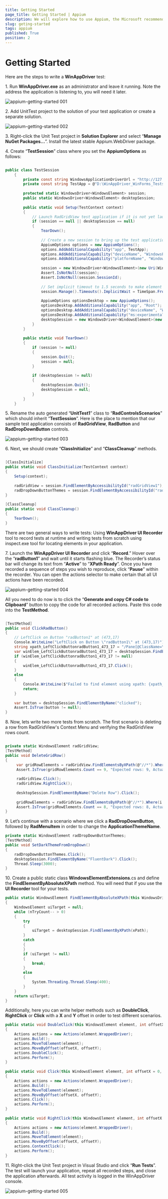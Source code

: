 ```yaml
---
title: Getting Started
page_title: Getting Started | Appium
description: We will explore how to use Appium, the Microsoft recommended open source test automation framework, with Telerik UI for WinForms.  
slug: geting-started
tags: appium
published: True
position: 2 
---
```


# Getting Started 

Here are the steps to write a **WinAppDriver** test:

1\. Run **WinAppDriver.exe** as an administrator and leave it running. Note the address the application is listening to, you will need it later.

![appium-getting-started 001](images/appium-getting-started001.png)

2\. Add UnitTest project to the solution of your test application or create a separate solution.

![appium-getting-started 002](images/appium-getting-started002.png)

3\. Right-click the Unit Test project in **Solution Explorer** and select “**Manage NuGet Packages…**”. Install the latest stable Appium.WebDriver package.

4\. Create “**TestSession**” class where you set the **AppiumOptions** as follows:

````C#

public class TestSession
    {
        private const string WindowsApplicationDriverUrl = "http://127.0.0.1:4723";
        private const string TestApp = @"D:\WinAppDriver_WinForms_Tests\RadControlsTest\RadControlsTest\bin\Debug\RadControlsTest.exe”;
     
        protected static WindowsDriver<WindowsElement> session;
        public static WindowsDriver<WindowsElement> desktopSession;
     
        public static void Setup(TestContext context)
        {
            // Launch RadGridView test application if it is not yet launched
            if (session == null || desktopSession == null)
            {
                TearDown();
     
                // Create a new session to bring up the test application
                AppiumOptions options = new AppiumOptions();
                options.AddAdditionalCapability("app", TestApp);
                options.AddAdditionalCapability("deviceName", "WindowsPC");
                options.AddAdditionalCapability("platformName", "Windows");
     
                session = new WindowsDriver<WindowsElement>(new Uri(WindowsApplicationDriverUrl), options);
                Assert.IsNotNull(session);
                Assert.IsNotNull(session.SessionId);
     
                // Set implicit timeout to 1.5 seconds to make element search to retry every 500 ms for at most three times
                session.Manage().Timeouts().ImplicitWait = TimeSpan.FromSeconds(1.5);
     
                AppiumOptions optionsDesktop = new AppiumOptions();
                optionsDesktop.AddAdditionalCapability("app", "Root");
                optionsDesktop.AddAdditionalCapability("deviceName", "WindowsPC");
                optionsDesktop.AddAdditionalCapability("ms:experimental-webdriver", true);
                desktopSession = new WindowsDriver<WindowsElement>(new Uri(WindowsApplicationDriverUrl), optionsDesktop);
            }
        }
     
        public static void TearDown()
        {
            if (session != null)
            {
                session.Quit();
                session = null;
            }
     
            if (desktopSession != null)
            {
                desktopSession.Quit();
                desktopSession = null;
            }
        }
    }

````

5\. Rename the auto generated “**UnitTest1**” class to “**RadControlsScenarios**” which should inherit “**TestSession**”. Here is the place to mention that our sample test application consists of **RadGridView**, **RadButton** and **RadDropDownButton** controls.

![appium-getting-started 003](images/appium-getting-started003.png)

6\. Next, we should create “**ClassInitialize**” and “**ClassCleanup**” methods.

````C#

[ClassInitialize]
public static void ClassInitialize(TestContext context)
{
    Setup(context);
 
    radGridView = session.FindElementByAccessibilityId("radGridView1");
    radDropDownButtonThemes = session.FindElementByAccessibilityId("radDropDownButton1");
}
 
[ClassCleanup]
public static void ClassCleanup()
{
    TearDown();
}

````

There are two general ways to write tests: Using **WinAppDriver UI Recorder** tool to record tests at runtime and writing tests from scratch using inspect.exe tool for locating elements in your application.

7\. Launch the **WinAppDriver UI Recorder** and click “**Record**.” Hover over the “**radButton1**” and wait until it starts flashing blue. The Recorder’s status bar will change its text from “**Active**” to “**XPath Ready**”. Once you have recorded a sequence of steps you wish to reproduce, click “**Pause**” within the recorder. You can open the actions selector to make certain that all UI actions have been recorded.

![appium-getting-started 004](images/appium-getting-started004.png)

All you need to do now is to click the “**Generate and copy C# code to Clipboard**” button to copy the code for all recorded actions. Paste this code into the **TestMethod**.

````C#

[TestMethod]
public void ClickRadButton()
{
    // LeftClick on Button "radButton1" at (473,17)
    Console.WriteLine("LeftClick on Button \"radButton1\" at (473,17)");
    string xpath_LeftClickButtonradButton1_473_17 = "/Pane[@ClassName=\"#32769\"][@Name=\"Desktop 1\"]/Window[@Name=\"RadForm1\"][starts-with(@AutomationId,\"RadForm\")]/Table[@Name=\"Telerik.WinControls.UI.RadGridView ; 10;12\"][starts-with(@AutomationId,\"radGridView\")]/Button[@Name=\"radButton1\"][starts-with(@AutomationId,\"radButton\")]";
    var winElem_LeftClickButtonradButton1_473_17 = desktopSession.FindElementByAbsoluteXPath(xpath_LeftClickButtonradButton1_473_17);
    if (winElem_LeftClickButtonradButton1_473_17 != null)
    {
        winElem_LeftClickButtonradButton1_473_17.Click();
    }
    else
    {
        Console.WriteLine($"Failed to find element using xpath: {xpath_LeftClickButtonradButton1_473_17}");
        return;
    }
 
    var button = desktopSession.FindElementByName("clicked");
    Assert.IsTrue(button != null);
}

````

8\. Now, lets write two more tests from scratch. The first scenario is deleting a row from RadGridView's Context Menu and verifying the RadGridView rows count.

````C#

private static WindowsElement radGridView;
[TestMethod]
public void DeleteGridRow()
{
     var gridRowElements = radGridView.FindElementsByXPath(@"//*").Where(i => i.TagName == "ControlType.Custom").ToList();
     Assert.IsTrue(gridRowElements.Count == 9, "Expected rows: 9, Actual rows: " + gridRowElements.Count);
 
     radGridView.Click();
     radGridView.RightClick();
 
     desktopSession.FindElementByName("Delete Row").Click();
 
     gridRowElements = radGridView.FindElementsByXPath(@"//*").Where(i => i.TagName == "ControlType.Custom").ToList();
     Assert.IsTrue(gridRowElements.Count == 8, "Expected rows: 8, Actual rows: " + gridRowElements.Count);
}

````

9\. Let’s continue with a scenario where we click a **RadDropDownButton**, followed by **RadMenuItem** in order to change the **ApplicationThemeName**.

````C#
private static WindowsElement radDropDownButtonThemes;
[TestMethod]
public void SetDarkThemeFromDropDown()
{
    radDropDownButtonThemes.Click();
    desktopSession.FindElementByName("FluentDark").Click();
    Thread.Sleep(3000);
}

````

10\. Create a public static class **WindowsElementExtensions**.cs and define the **FindElementByAbsoluteXPath** method. You will need that if you use the **UI Recorder** tool for your tests.

````C#
public static WindowsElement FindElementByAbsoluteXPath(this WindowsDriver<WindowsElement> desktopSession, string xPath, int nTryCount = 3)
{
    WindowsElement uiTarget = null;
    while (nTryCount-- > 0)
    {
        try
        {
            uiTarget = desktopSession.FindElementByXPath(xPath);
        }
        catch
        {
        }
        if (uiTarget != null)
        {
            break;
        }
        else
        {
            System.Threading.Thread.Sleep(400);
        }
    }
    return uiTarget;
}
````

Additionally, here you can write helper methods such as **DoubleClick**, **RightClick** or **Click** with a **X** and **Y** offset in order to test different scenarios.

````C#
public static void DoubleClick(this WindowsElement element, int offsetX = 0, int offsetY = 0
{
    Actions actions = new Actions(element.WrappedDriver);
    actions.Build();
    actions.MoveToElement(element);
    actions.MoveByOffset(offsetX, offsetY);
    actions.DoubleClick();
    actions.Perform();
}
 
public static void Click(this WindowsElement element, int offsetX = 0, int offsetY = 0)
{
    Actions actions = new Actions(element.WrappedDriver);
    actions.Build();
    actions.MoveToElement(element);
    actions.MoveByOffset(offsetX, offsetY);
    actions.Click();
    actions.Perform();
}
 
public static void RightClick(this WindowsElement element, int offsetX = 0, int offsetY = 0)
{
    Actions actions = new Actions(element.WrappedDriver);
    actions.Build();
    actions.MoveToElement(element);
    actions.MoveByOffset(offsetX, offsetY);
    actions.ContextClick();
    actions.Perform();
}

````

11\. Right-click the Unit Test project in Visual Studio and click “**Run Tests**”. The test will launch your application, repeat all recorded steps, and close the application afterwards. All test activity is logged in the WinAppDriver console.

![appium-getting-started 005](images/appium-getting-started005.gif)